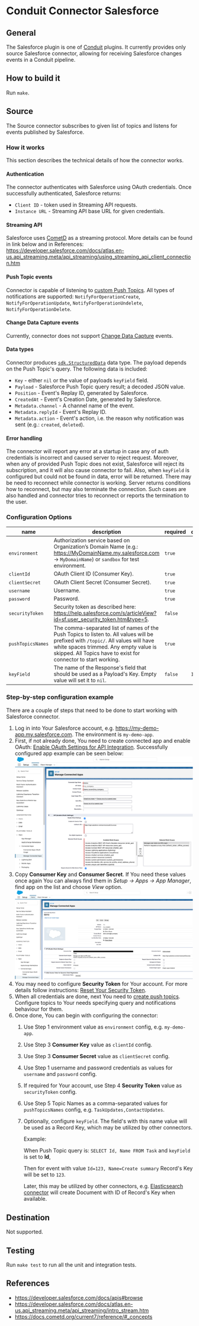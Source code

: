 # Conduit Connector Salesforce

## General

The Salesforce plugin is one of [Conduit](https://github.com/ConduitIO/conduit) plugins.
It currently provides only source Salesforce connector, allowing for receiving Salesforce changes events in a Conduit pipeline.

## How to build it

Run `make`.

## Source

The Source connector subscribes to given list of topics and listens for events published by Salesforce.

### How it works

This section describes the technical details of how the connector works.

#### Authentication

The connector authenticates with Salesforce using OAuth credentials. Once successfully authenticated, Salesforce returns:
- `Client ID` - token used in Streaming API requests.
- `Instance URL` - Streaming API base URL for given credentials.

#### Streaming API

Salesforce uses [CometD](https://docs.cometd.org/current7/reference/#_preface) as a streaming protocol. More details can be found in link below and in References:
https://developer.salesforce.com/docs/atlas.en-us.api_streaming.meta/api_streaming/using_streaming_api_client_connection.htm

#### Push Topic events

Connector is capable of listening to [custom Push Topics](https://developer.salesforce.com/docs/atlas.en-us.api_streaming.meta/api_streaming/code_sample_interactive_vfp_create_pushtopic.htm).
All types of notifications are supported: `NotifyForOperationCreate`, `NotifyForOperationUpdate`, `NotifyForOperationUndelete`, `NotifyForOperationDelete`.

#### Change Data Capture events

Currently, connector does not support [Change Data Capture](https://developer.salesforce.com/docs/atlas.en-us.change_data_capture.meta/change_data_capture/cdc_subscribe_channels.htm) events.

#### Data types

Connector produces [`sdk.StructuredData`](https://github.com/ConduitIO/conduit-connector-sdk/blob/main/record.go) data type. The payload depends on the Push Topic's query.
The following data is included:
- `Key` - either `nil` or the value of payloads `keyField` field.
- `Payload` - Salesforce Push Topic query result; a decoded JSON value.
- `Position` - Event's Replay ID, generated by Salesforce.
- `CreatedAt` - Event's Creation Date, generated by Salesforce.
- `Metadata.channel` - A channel name of the event.
- `Metadata.replyId` - Event's Replay ID.
- `Metadata.action` - Event's action, i.e. the reason why notification was sent (e.g.: `created`, `deleted`).

#### Error handling

The connector will report any error at a startup in case any of auth credentials is incorrect and caused server to reject request.
Moreover, when any of provided Push Topic does not exist, Salesforce will reject its subscription, and it will also cause connector to fail.
Also, when `keyField` is configured but could not be found in data, error will be returned.
There may be need to reconnect while connector is working. Server returns conditions how to reconnect, but may also terminate the connection. Such cases are also handled and connector tries to reconnect or reports the termination to the user.

### Configuration Options

| name              | description                                                                                                                                                                                                                                    | required | default |
|-------------------|------------------------------------------------------------------------------------------------------------------------------------------------------------------------------------------------------------------------------------------------|----------|---------|
| `environment`     | Authorization service based on Organization’s Domain Name (e.g.: https://MyDomainName.my.salesforce.com -> `MyDomainName`) or `sandbox` for test environment.                                                                                  | `true`   |         |
| `clientId`        | OAuth Client ID (Consumer Key).                                                                                                                                                                                                                | `true`   |         |
| `clientSecret`    | OAuth Client Secret (Consumer Secret).                                                                                                                                                                                                         | `true`   |         |
| `username`        | Username.                                                                                                                                                                                                                                      | `true`   |         |
| `password`        | Password.                                                                                                                                                                                                                                      | `true`   |         |
| `securityToken`   | Security token as described here: https://help.salesforce.com/s/articleView?id=sf.user_security_token.htm&type=5.                                                                                                                              | `false`  |         |
| `pushTopicsNames` | The comma-separated list of names of the Push Topics to listen to. All values will be prefixed with `/topic/`. All values will have white spaces trimmed. Any empty value is skipped. All Topics have to exist for connector to start working. | `true`   |         |
| `keyField`        | The name of the Response's field that should be used as a Payload's Key. Empty value will set it to `nil`.                                                                                                                                     | `false`  | `Id`    |

### Step-by-step configuration example

There are a couple of steps that need to be done to start working with Salesforce connector.

1. Log in into Your Salesforce account, e.g. https://my-demo-app.my.salesforce.com. The environment is `my-demo-app`.
2. First, if not already done, You need to create connected app and enable OAuth: [Enable OAuth Settings for API Integration](https://help.salesforce.com/s/articleView?id=sf.connected_app_create_api_integration.htm&type=5). Successfully configured app example can be seen below:
    ![Connected App example](docs/connect_and_configure_app.png)
3. Copy **Consumer Key** and **Consumer Secret**. If You need these values once again You can always find them in _Setup -> Apps -> App Manager_, find app on the list and choose _View_ option.
    ![View OAuth tokens](docs/view_oauth_tokens.png)
4. You may need to configure **Security Token** for Your account. For more details follow instructions: [Reset Your Security Token](https://help.salesforce.com/s/articleView?id=sf.user_security_token.htm&type=5).
5. When all credentials are done, next You need to [create push topics](https://developer.salesforce.com/docs/atlas.en-us.api_streaming.meta/api_streaming/code_sample_interactive_vfp_create_pushtopic.htm).
    Configure topics to Your needs specifying query and notifications behaviour for them.
6. Once done, You can begin with configuring the connector:
   1. Use Step 1 environment value as `environment` config, e.g. `my-demo-app`.
   2. Use Step 3 **Consumer Key** value as `clientId` config.
   3. Use Step 3 **Consumer Secret** value as `clientSecret` config.
   4. Use Step 1 username and password credentials as values for `username` and `password` config.
   5. If required for Your account, use Step 4 **Security Token** value as `securityToken` config.
   6. Use Step 5 Topic Names as a comma-separated values for `pushTopicsNames` config, e.g. `TaskUpdates,ContactUpdates`.
   7. Optionally, configure `keyField`. The field's with this name value will be used as a Record Key, which may be utilized by other connectors.

        Example:

        When Push Topic query is: `SELECT Id, Name FROM Task` and `keyField` is set to **Id**,

        Then for event with value `Id=123, Name=Create summary` Record's Key will be set to `123`.

        Later, this may be utilized by other connectors, e.g. [Elasticsearch connector](https://github.com/miquido/conduit-connector-elasticsearch) will create Document with ID of Record's Key when available.

## Destination

Not supported.

## Testing

Run `make test` to run all the unit and integration tests.

## References

- https://developer.salesforce.com/docs/apis#browse
- https://developer.salesforce.com/docs/atlas.en-us.api_streaming.meta/api_streaming/intro_stream.htm
- https://docs.cometd.org/current7/reference/#_concepts
